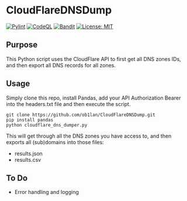 # CloudFlareDNSDump
[![Pylint](https://github.com/ob1lan/CloudFlareDNSDumper/actions/workflows/pylint.yml/badge.svg)](https://github.com/ob1lan/CloudFlareDNSDumper/actions/workflows/pylint.yml) 
[![CodeQL](https://github.com/ob1lan/CloudFlareDNSDumper/actions/workflows/codeql.yml/badge.svg)](https://github.com/ob1lan/CloudFlareDNSDumper/actions/workflows/codeql.yml) 
[![Bandit](https://github.com/ob1lan/CloudFlareDNSDumper/actions/workflows/bandit.yml/badge.svg)](https://github.com/ob1lan/CloudFlareDNSDumper/actions/workflows/bandit.yml) 
[![License: MIT](https://img.shields.io/badge/License-MIT-yellow.svg)](https://raw.githubusercontent.com/ob1lan/Abandoned_S3_Bucket_Takeover/main/LICENSE)
## Purpose
This Python script uses the CloudFlare API to first get all DNS zones IDs, and then export all DNS records for all zones.
## Usage
Simply clone this repo, install Pandas, add your API Authorization Bearer into the headers.txt file and then execute the script.
```shell
git clone https://github.com/ob1lan/CloudFlareDNSDump.git
pip install pandas
python cloudflare_dns_dumper.py
```
This will get through all the DNS zones you have access to, and then exports all (sub)domains into those files:
- results.json
- results.csv
## To Do
- Error handling and logging
